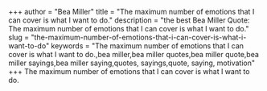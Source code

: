 +++
author = "Bea Miller"
title = "The maximum number of emotions that I can cover is what I want to do."
description = "the best Bea Miller Quote: The maximum number of emotions that I can cover is what I want to do."
slug = "the-maximum-number-of-emotions-that-i-can-cover-is-what-i-want-to-do"
keywords = "The maximum number of emotions that I can cover is what I want to do.,bea miller,bea miller quotes,bea miller quote,bea miller sayings,bea miller saying,quotes, sayings,quote, saying, motivation"
+++
The maximum number of emotions that I can cover is what I want to do.
